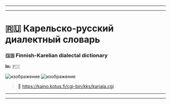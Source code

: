 ***
***

# 🇷🇺 Карельско-русский диалектный словарь
### 🇬🇧 Finnish-Karelian dialectal dictionary

**In:** 🇫🇮

![изображение](https://github.com/JustARyo/UralicsOfRussia/assets/31369233/70b660f3-ccca-4998-bf95-7f9cef6b2ee7)
![изображение](https://github.com/JustARyo/UralicsOfRussia/assets/31369233/62263331-7291-4439-8918-3ab1506836e0)


> 🔗 https://kaino.kotus.fi/cgi-bin/kks/karjala.cgi

***
***
